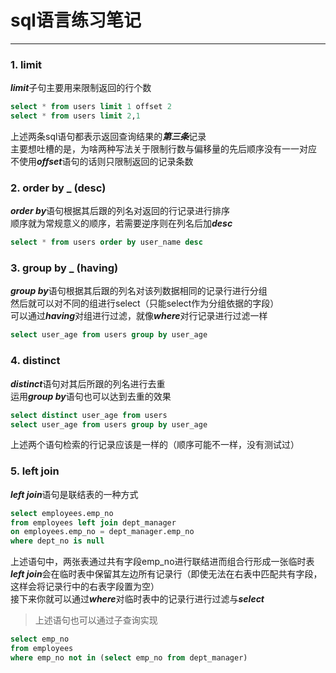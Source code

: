 # sql语言练习笔记

***

### 1. limit
***limit***子句主要用来限制返回的行个数
```sql
select * from users limit 1 offset 2
select * from users limit 2,1
```
上述两条sql语句都表示返回查询结果的***第三条***记录\
主要想吐槽的是，为啥两种写法关于限制行数与偏移量的先后顺序没有一一对应\
不使用***offset***语句的话则只限制返回的记录条数

### 2. order by _ (desc)
***order by***语句根据其后跟的列名对返回的行记录进行排序\
顺序就为常规意义的顺序，若需要逆序则在列名后加***desc***
```sql
select * from users order by user_name desc 
```

### 3. group by _ (having)
***group by***语句根据其后跟的列名对该列数据相同的记录行进行分组\
然后就可以对不同的组进行select（只能select作为分组依据的字段）\
可以通过***having***对组进行过滤，就像***where***对行记录进行过滤一样
```sql
select user_age from users group by user_age
```

### 4. distinct
***distinct***语句对其后所跟的列名进行去重\
运用***group by***语句也可以达到去重的效果
```sql
select distinct user_age from users
select user_age from users group by user_age
```
上述两个语句检索的行记录应该是一样的（顺序可能不一样，没有测试过）

### 5. left join
***left join***语句是联结表的一种方式
```sql
select employees.emp_no 
from employees left join dept_manager 
on employees.emp_no = dept_manager.emp_no 
where dept_no is null
```
上述语句中，两张表通过共有字段emp_no进行联结进而组合行形成一张临时表\
***left join***会在临时表中保留其左边所有记录行（即使无法在右表中匹配共有字段，这样会将记录行中的右表字段置为空）\
接下来你就可以通过***where***对临时表中的记录行进行过滤与***select***

>上述语句也可以通过子查询实现
```sql
select emp_no
from employees
where emp_no not in (select emp_no from dept_manager)
```